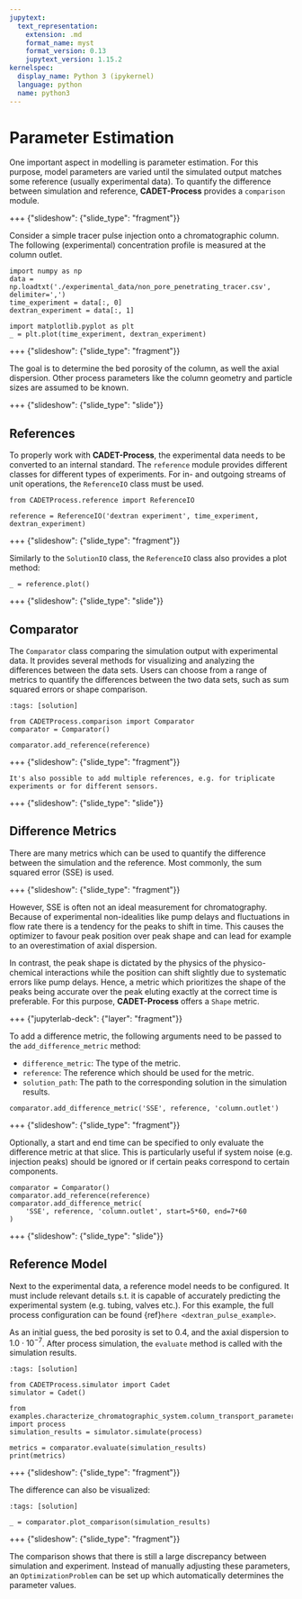 ```yaml
---
jupytext:
  text_representation:
    extension: .md
    format_name: myst
    format_version: 0.13
    jupytext_version: 1.15.2
kernelspec:
  display_name: Python 3 (ipykernel)
  language: python
  name: python3
---
```


# Parameter Estimation
One important aspect in modelling is parameter estimation.
For this purpose, model parameters are varied until the simulated output matches some reference (usually experimental data).
To quantify the difference between simulation and reference, **CADET-Process** provides a `comparison` module.

+++ {"slideshow": {"slide_type": "fragment"}}

Consider a simple tracer pulse injection onto a chromatographic column.
The following (experimental) concentration profile is measured at the column outlet.

```{code-cell} ipython3
import numpy as np
data = np.loadtxt('./experimental_data/non_pore_penetrating_tracer.csv', delimiter=',')
time_experiment = data[:, 0]
dextran_experiment = data[:, 1]

import matplotlib.pyplot as plt
_ = plt.plot(time_experiment, dextran_experiment)
```

+++ {"slideshow": {"slide_type": "fragment"}}

The goal is to determine the bed porosity of the column, as well the axial dispersion.
Other process parameters like the column geometry and particle sizes are assumed to be known.

+++ {"slideshow": {"slide_type": "slide"}}

## References
To properly work with **CADET-Process**, the experimental data needs to be converted to an internal standard.
The `reference` module provides different classes for different types of experiments.
For in- and outgoing streams of unit operations, the `ReferenceIO` class must be used.

```{code-cell} ipython3
from CADETProcess.reference import ReferenceIO

reference = ReferenceIO('dextran experiment', time_experiment, dextran_experiment)
```

+++ {"slideshow": {"slide_type": "fragment"}}

Similarly to the `SolutionIO` class, the `ReferenceIO` class also provides a plot method:

```{code-cell} ipython3
_ = reference.plot()
```

+++ {"slideshow": {"slide_type": "slide"}}

## Comparator

The `Comparator` class comparing the simulation output with experimental data. It provides several methods for visualizing and analyzing the differences between the data sets. Users can choose from a range of metrics to quantify the differences between the two data sets, such as sum squared errors or shape comparison.

```{code-cell} ipython3
:tags: [solution]

from CADETProcess.comparison import Comparator
comparator = Comparator()

comparator.add_reference(reference)
```

+++ {"slideshow": {"slide_type": "fragment"}}

```{note}
It's also possible to add multiple references, e.g. for triplicate experiments or for different sensors.
```

+++ {"slideshow": {"slide_type": "slide"}}

## Difference Metrics
There are many metrics which can be used to quantify the difference between the simulation and the reference.
Most commonly, the sum squared error (SSE) is used.

+++ {"slideshow": {"slide_type": "fragment"}}

However, SSE is often not an ideal measurement for chromatography.
Because of experimental non-idealities like pump delays and fluctuations in flow rate there is a tendency for the peaks to shift in time.
This causes the optimizer to favour peak position over peak shape and can lead for example to an overestimation of axial dispersion.

In contrast, the peak shape is dictated by the physics of the physico-chemical interactions while the position can shift slightly due to systematic errors like pump delays.
Hence, a metric which prioritizes the shape of the peaks being accurate over the peak eluting exactly at the correct time is preferable.
For this purpose, **CADET-Process** offers a `Shape` metric.

+++ {"jupyterlab-deck": {"layer": "fragment"}}

To add a difference metric, the following arguments need to be passed to the `add_difference_metric` method:
- `difference_metric`: The type of the metric.
- `reference`: The reference which should be used for the metric.
- `solution_path`: The path to the corresponding solution in the simulation results.

```{code-cell} ipython3
comparator.add_difference_metric('SSE', reference, 'column.outlet')
```

+++ {"slideshow": {"slide_type": "fragment"}}

Optionally, a start and end time can be specified to only evaluate the difference metric at that slice.
This is particularly useful if system noise (e.g. injection peaks) should be ignored or if certain peaks correspond to certain components.

```{code-cell} ipython3
comparator = Comparator()
comparator.add_reference(reference)
comparator.add_difference_metric(
    'SSE', reference, 'column.outlet', start=5*60, end=7*60
)
```

+++ {"slideshow": {"slide_type": "slide"}}

## Reference Model

Next to the experimental data, a reference model needs to be configured.
It must include relevant details s.t. it is capable of accurately predicting the experimental system (e.g. tubing, valves etc.).
For this example, the full process configuration can be found {ref}`here <dextran_pulse_example>`.

As an initial guess, the bed porosity is set to $0.4$, and the axial dispersion to $1.0 \cdot 10^{-7}$.
After process simulation, the `evaluate` method is called with the simulation results.

```{code-cell} ipython3
:tags: [solution]

from CADETProcess.simulator import Cadet
simulator = Cadet()

from examples.characterize_chromatographic_system.column_transport_parameters import process
simulation_results = simulator.simulate(process)

metrics = comparator.evaluate(simulation_results)
print(metrics)
```

+++ {"slideshow": {"slide_type": "fragment"}}

The difference can also be visualized:

```{code-cell} ipython3
:tags: [solution]

_ = comparator.plot_comparison(simulation_results)
```

+++ {"slideshow": {"slide_type": "fragment"}}

The comparison shows that there is still a large discrepancy between simulation and experiment.
Instead of manually adjusting these parameters, an `OptimizationProblem` can be set up which automatically determines the parameter values.
